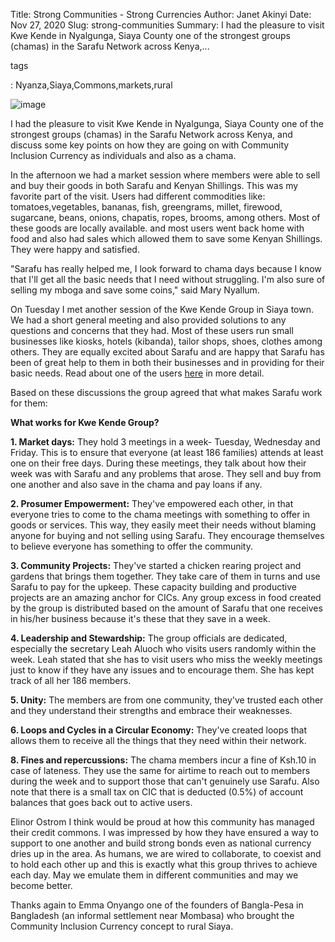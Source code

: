 Title: Strong Communities - Strong Currencies
Author: Janet Akinyi
Date: Nov 27, 2020
Slug: strong-communities
Summary: I had the pleasure to visit Kwe Kende in Nyalgunga, Siaya County one
of the strongest groups (chamas) in the Sarafu Network across
Kenya,...

tags

: Nyanza,Siaya,Commons,markets,rural

![image](images/blog/strong-communities1.webp)

I had the pleasure to visit Kwe Kende in Nyalgunga, Siaya County one of
the strongest groups (chamas) in the Sarafu Network across Kenya, and
discuss some key points on how they are going on with Community
Inclusion Currency as individuals and also as a chama.

In the afternoon we had a market session where members were able to sell
and buy their goods in both Sarafu and Kenyan Shillings. This was my
favorite part of the visit. Users had different commodities like:
tomatoes,vegetables, bananas, fish, greengrams, millet, firewood,
sugarcane, beans, onions, chapatis, ropes, brooms, among others. Most of
these goods are locally available. and most users went back home with
food and also had sales which allowed them to save some Kenyan
Shillings. They were happy and satisfied.

"Sarafu has really helped me, I look forward to chama days because I
know that I'll get all the basic needs that I need without struggling.
I'm also sure of selling my mboga and save some coins," said Mary
Nyallum.

On Tuesday I met another session of the Kwe Kende Group in Siaya town.
We had a short general meeting and also provided solutions to any
questions and concerns that they had. Most of these users run small
businesses like kiosks, hotels (kibanda), tailor shops, shoes, clothes
among others. They are equally excited about Sarafu and are happy that
Sarafu has been of great help to them in both their businesses and in
providing for their basic needs. Read about one of the users
[here](https://www.grassrootseconomics.org/post/rural-sarafu-cic-impacts)
in more detail.

Based on these discussions the group agreed that what makes Sarafu work
for them:

**What works for Kwe Kende Group?**

**1. Market days:** They hold 3 meetings in a week- Tuesday, Wednesday
and Friday. This is to ensure that everyone (at least 186 families)
attends at least one on their free days. During these meetings, they
talk about how their week was with Sarafu and any problems that arose.
They sell and buy from one another and also save in the chama and pay
loans if any.

**2. Prosumer Empowerment:** They've empowered each other, in that
everyone tries to come to the chama meetings with something to offer in
goods or services. This way, they easily meet their needs without
blaming anyone for buying and not selling using Sarafu. They encourage
themselves to believe everyone has something to offer the community.

**3. Community Projects:** They've started a chicken rearing project
and gardens that brings them together. They take care of them in turns
and use Sarafu to pay for the upkeep. These capacity building and
productive projects are an amazing anchor for CICs. Any group excess in
food created by the group is distributed based on the amount of Sarafu
that one receives in his/her business because it's these that they save
in a week.

**4. Leadership and Stewardship:** The group officials are dedicated,
especially the secretary Leah Aluoch who visits users randomly within
the week. Leah stated that she has to visit users who miss the weekly
meetings just to know if they have any issues and to encourage them. She
has kept track of all her 186 members.

**5. Unity:** The members are from one community, they've trusted each
other and they understand their strengths and embrace their weaknesses.

**6. Loops and Cycles in a Circular Economy:** They've created loops
that allows them to receive all the things that they need within their
network.

**8. Fines and repercussions:** The chama members incur a fine of Ksh.10
in case of lateness. They use the same for airtime to reach out to
members during the week and to support those that can't genuinely use
Sarafu. Also note that there is a small tax on CIC that is deducted
(0.5%) of account balances that goes back out to active users.

Elinor Ostrom I think would be proud at how this community has managed
their credit commons. I was impressed by how they have ensured a way to
support to one another and build strong bonds even as national currency
dries up in the area. As humans, we are wired to collaborate, to coexist
and to hold each other up and this is exactly what this group thrives to
achieve each day. May we emulate them in different communities and may
we become better.

Thanks again to Emma Onyango one of the founders of Bangla-Pesa in
Bangladesh (an informal settlement near Mombasa) who brought the
Community Inclusion Currency concept to rural Siaya.
